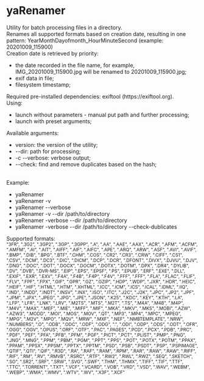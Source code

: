 # yaRenamer
Utility for batch processing files in a directory.<br>
Renames all supported formats based on creation date, resulting in one pattern: YearMonthDayofmonth_HourMinuteSecond (example: 20201009_115900)<br>
Creation date is retrieved by priority:
<ul>
<li> the date recorded in the file name, for example, IMG_20201009_115900.jpg will be renamed to 20201009_115900.jpg;</li>
<li> exif data in file;</li>
<li> filesystem timestamp;</li>
</ul>
Required pre-installed dependencies: exiftool (https://exiftool.org).<br>
Using:
<ul>
<li> launch without parameters - manual put path and further processing;</li>
<li> launch with preset arguments;</li>
</ul>
Available arguments:
<ul>
<li> version: the version of the utility;</li>
<li> --dir: path for processing;</li>
<li> -c --verbose: verbose output;</li>
<li> --check: find and remove duplicates based on the hash;</li>
</ul>
<br>
Example:<br>
<ul>
<li> yaRenamer</li>
<li> yaRenamer -v</li>
<li> yaRenamer --verbose</li>
<li> yaRenamer -v --dir /path/to/directory</li>
<li> yaRenamer -verbose --dir /path/to/directory</li>
<li> yaRenamer -verbose --dir /path/to/directory --check-dublicates</li>
</ul>
Supported formats:<br>
<sup>
"3FR", ".3G2", ".3GP2", ".3GP", ".3GPP", ".A", ".AA", ".AAE", ".AAX", ".ACR", ".AFM", ".ACFM", ".AMFM", ".AI", ".AIT", ".AIFF",
".AIF", ".AIFC", ".APE", ".ARQ", ".ARW", ".ASF", ".AVI", ".AVIF", ".BMP", ".DIB", ".BPG", ".BTF", ".CHM", ".COS", ".CR2", ".CR3",
".CRW", ".CIFF", ".CS1", ".CSV", ".DCM", ".DC3", ".DIC", ".DICM", ".DCP", ".DCR", ".DFONT", ".DIVX", ".DJVU", ".DJV", ".DNG",
".DOC", ".DOT", ".DOCX", ".DOCM", ".DOTX", ".DOTM", ".DPX", ".DR4", ".DYLIB", ".DV", ".DVB", ".DVR-MS", ".EIP", ".EPS", ".EPSF",
".PS", ".EPUB", ".ERF", ".EXE", ".DLL", ".EXIF", ".EXR", ".EXV", ".F4A", ".F4B", ".F4P", ".F4V", ".FFF", ".FFF", ".FLA", ".FLAC",
".FLIF", ".FLV", ".FPF", ".FPX", ".GIF", ".GPR", ".GZ", ".GZIP", ".HDP", ".WDP", ".JXR", ".HDR", ".HEIC", ".HEIF", ".HIF", ".HTML",
".HTM", ".XHTML", ".ICC", ".ICM", ".ICS", ".ICAL", ".IDML", ".IIQ", ".IND", ".INDD", ".INDT", ".INSV", ".INX", ".ISO", ".ITC", ".J2C",
".J2K", ".JPC", ".JP2", ".JPF", ".JPM", ".JPX", ".JPEG", ".JPG", ".JPE", ".JSON", ".K25", ".KDC", ".KEY", ".KTH", ".LA", ".LFP",
".LFR", ".LNK", ".LRV", ".M2TS", ".MTS", ".M2T", ".TS", ".M4A", ".M4B", ".M4P", ".M4V", ".MAX", ".MEF", ".MIE", ".MIFF", ".MIF",
".MKA", ".MKV", ".MKS", ".MOBI", ".AZW", ".AZW3", ".MODD", ".MOI", ".MOS", ".MOV", ".QT", ".MP3", ".MP4", ".MPC", ".MPEG", ".MPG",
".M2V", ".MPO", ".MQV", ".MRW", ".MXF", ".NEF", ".NMBTEMPLATE", ".NRW", ".NUMBERS", ".O", ".ODB", ".ODC", ".ODF", ".ODG", ".", ".ODI",
".ODP", ".ODS", ".ODT", ".OFR", ".OGG", ".OGV", ".OPUS", ".ORF", ".OTF", ".PAC", ".PAGES", ".PCD", ".PCX", ".PDB", ".PRC", ".PDF",
".PEF", ".PFA", ".PFB", ".PFM", ".PGF", ".PICT", ".PCT", ".PLIST", ".PMP", ".PNG", ".JNG", ".MNG", ".PPM", ".PBM", ".PGM", ".PPT",
".PPS", ".POT", ".POTX", ".POTM", ".PPAX", ".PPAM", ".PPSX", ".PPSM", ".PPTX", ".PPTM", ".PSD", ".PSB", ".PSDT", ".PSP", ".PSPIMAGE",
".QTIF", ".QTI", ".QIF", ".R3D", ".RA", ".RAF", ".RAM", ".RPM", ".RAR", ".RAW", ".RAW", ".RIFF", ".RIF", ".RM", ".RV", ".RMVB", ".RSRC",
".RTF", ".RW2", ".RWL", ".RWZ", ".SEQ", ".SKETCH", ".SO", ".SR2", ".SRF", ".SRW", ".SVG", ".SWF", ".THM", ".THMX", ".TIFF", ".TIF", ".TTF",
".TTC", ".TORRENT", ".TXT", ".VCF", ".VCARD", ".VOB", ".VRD", ".VSD", ".WAV", ".WEBM", ".WEBP", ".WMA", ".WMV", ".WTV", ".WV", ".X3F", ".XCF"
</sup>

